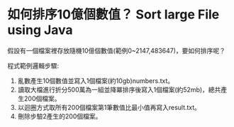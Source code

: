 # 如何排序10億個數值？ Sort large File using Java

假設有一個檔案裡存放隨機10億個數值(範例0~2147,483647)，要如何排序呢？

程式範例邏輯步驟:
<ol>
<li>亂數產生10個數值並寫入1個檔案(約10gb)numbers.txt。</li>
<li>讀取大檔進行折分500萬為一組並降冪排序後寫入1個檔案(約52mb)，總共產生200個檔案。</li>
<li>以迴圈方式取所有200個檔案第1筆數值比最小值再寫入result.txt。</li>
<li>刪除步驗2產生的200個檔案。</li>
</ol>
